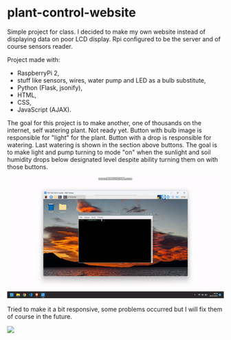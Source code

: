 # plant-control-website

Simple project for class. I decided to make my own website instead of displaying data on poor LCD display.
Rpi configured to be the server and of course sensors reader.

Project made with:
 - RaspberryPi 2, 
 - stuff like sensors, wires, water pump and LED as a bulb substitute,
 - Python (Flask, jsonify), 
 - HTML, 
 - CSS,
 - JavaScript (AJAX).

The goal for this project is to make another, one of thousands on the internet, self watering plant. 
Not ready yet. Button with bulb image is responsible for "light" for the plant. Button with a drop is
responsible for watering. Last watering is shown in the section above buttons. The goal is to make light
and pump turning to mode "on" when the sunlight and soil humidity drops below designated level despite ability turning 
them on with those buttons.

![](https://github.com/rafalBaron/plant-control-website/blob/main/plant.gif)

Tried to make it a bit responsive, some problems occurred but I will fix them of course in the future.

![](https://github.com/rafalBaron/plant-control-website/blob/main/plant2.gif)
